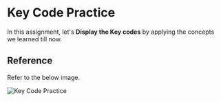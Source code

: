 # Key Code Practice

In this assignment, let's **Display the Key codes** by applying the concepts we learned till now.

## Reference

Refer to the below image.

![Key Code Practice](https://nkb-backend-media-static-tenxiitian.s3.ap-south-1.amazonaws.com/tenxiitian_prod/programs/Tech+Programs/frontend-content/ccbp/coding-practice-questions/dynamic-webapps/know-keycode-v1.gif)

